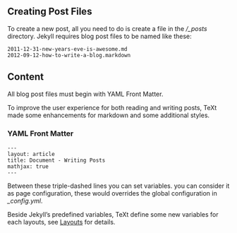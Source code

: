 ## Creating Post Files

To create a new post, all you need to do is create a file in the */_posts* directory. Jekyll requires blog post files to be named like these:

    2011-12-31-new-years-eve-is-awesome.md
    2012-09-12-how-to-write-a-blog.markdown

## Content

All blog post files must begin with YAML Front Matter.

To improve the user experience for both reading and writing posts, TeXt made some enhancements for markdown and some additional styles.

### YAML Front Matter

    ---
    layout: article
    title: Document - Writing Posts
    mathjax: true
    ---

Between these triple-dashed lines you can set variables. you can consider it as page configuration, these would overrides the global configuration in *_config.yml*.

Beside Jekyll’s predefined variables, TeXt define some new variables for each layouts, see [Layouts](https://tianqi.name/jekyll-TeXt-theme/docs/en/layouts) for details.
